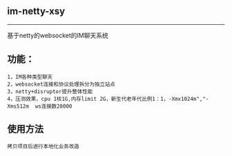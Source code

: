 ## im-netty-xsy

**********************************

基于netty的websocket的IM聊天系统
## 功能：
```
1，IM各种类型聊天
2，websocket连接和协议处理拆分为独立站点
3，netty+disruptor提升整体性能
4，压测效果，cpu 1核1G,内存limit 2G，新生代老年代比例1：1，-Xmx1024m","-Xms512m  ws连接数28000
```


## 使用方法
```
拷贝项目后进行本地化业务改造
```